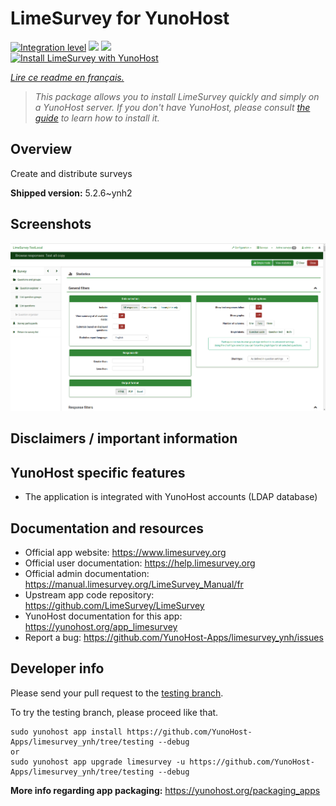 <!--
N.B.: This README was automatically generated by https://github.com/YunoHost/apps/tree/master/tools/README-generator
It shall NOT be edited by hand.
-->

# LimeSurvey for YunoHost

[![Integration level](https://dash.yunohost.org/integration/limesurvey.svg)](https://dash.yunohost.org/appci/app/limesurvey) ![](https://ci-apps.yunohost.org/ci/badges/limesurvey.status.svg) ![](https://ci-apps.yunohost.org/ci/badges/limesurvey.maintain.svg)  
[![Install LimeSurvey with YunoHost](https://install-app.yunohost.org/install-with-yunohost.svg)](https://install-app.yunohost.org/?app=limesurvey)

*[Lire ce readme en français.](./README_fr.md)*

> *This package allows you to install LimeSurvey quickly and simply on a YunoHost server.
If you don't have YunoHost, please consult [the guide](https://yunohost.org/#/install) to learn how to install it.*

## Overview

Create and distribute surveys

**Shipped version:** 5.2.6~ynh2



## Screenshots

![](./doc/screenshots/create_html_statistic_screen.png)

## Disclaimers / important information

## YunoHost specific features

* The application is integrated with YunoHost accounts (LDAP database)
## Documentation and resources

* Official app website: https://www.limesurvey.org
* Official user documentation: https://help.limesurvey.org
* Official admin documentation: https://manual.limesurvey.org/LimeSurvey_Manual/fr
* Upstream app code repository: https://github.com/LimeSurvey/LimeSurvey
* YunoHost documentation for this app: https://yunohost.org/app_limesurvey
* Report a bug: https://github.com/YunoHost-Apps/limesurvey_ynh/issues

## Developer info

Please send your pull request to the [testing branch](https://github.com/YunoHost-Apps/limesurvey_ynh/tree/testing).

To try the testing branch, please proceed like that.
```
sudo yunohost app install https://github.com/YunoHost-Apps/limesurvey_ynh/tree/testing --debug
or
sudo yunohost app upgrade limesurvey -u https://github.com/YunoHost-Apps/limesurvey_ynh/tree/testing --debug
```

**More info regarding app packaging:** https://yunohost.org/packaging_apps